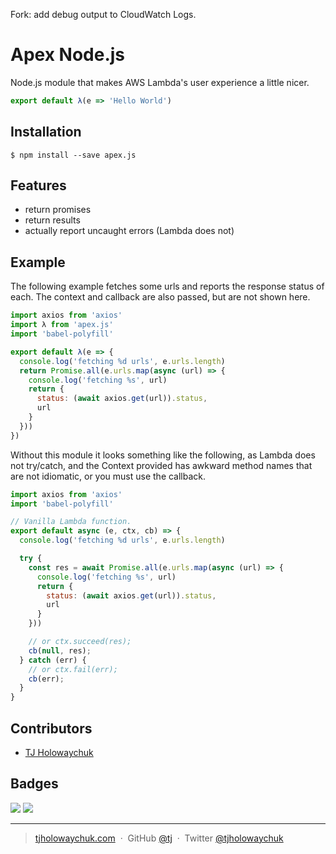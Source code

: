Fork: add debug output to CloudWatch Logs.

# Apex Node.js

Node.js module that makes AWS Lambda's user experience a little nicer.

```js
export default λ(e => 'Hello World')
```

## Installation

```
$ npm install --save apex.js
```

## Features

- return promises
- return results
- actually report uncaught errors (Lambda does not)

## Example

The following example fetches some urls and reports the response status of each. The context and callback are also passed, but are not
shown here.

```js
import axios from 'axios'
import λ from 'apex.js'
import 'babel-polyfill'

export default λ(e => {
  console.log('fetching %d urls', e.urls.length)
  return Promise.all(e.urls.map(async (url) => {
    console.log('fetching %s', url)
    return {
      status: (await axios.get(url)).status,
      url
    }
  }))
})
```

Without this module it looks something like the following, as Lambda does not try/catch, and the Context
provided has awkward method names that are not idiomatic, or you must use the callback.

```js
import axios from 'axios'
import 'babel-polyfill'

// Vanilla Lambda function.
export default async (e, ctx, cb) => {
  console.log('fetching %d urls', e.urls.length)

  try {
    const res = await Promise.all(e.urls.map(async (url) => {
      console.log('fetching %s', url)
      return {
        status: (await axios.get(url)).status,
        url
      }
    }))

    // or ctx.succeed(res);
    cb(null, res);
  } catch (err) {
    // or ctx.fail(err);
    cb(err);
  }
}
```

## Contributors

- [TJ Holowaychuk](https://github.com/tj)

## Badges

![](https://img.shields.io/badge/license-MIT-blue.svg)
![](https://img.shields.io/badge/status-stable-green.svg)

---

> [tjholowaychuk.com](http://tjholowaychuk.com) &nbsp;&middot;&nbsp;
> GitHub [@tj](https://github.com/tj) &nbsp;&middot;&nbsp;
> Twitter [@tjholowaychuk](https://twitter.com/tjholowaychuk)
